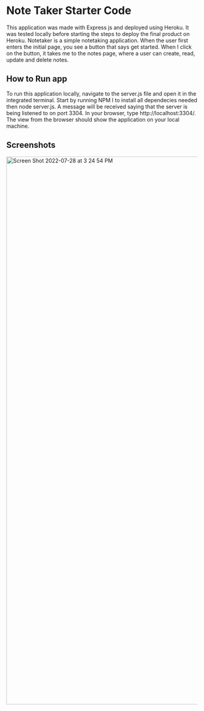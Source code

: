 # Note Taker Starter Code

This application was made with Express js and deployed using Heroku. It was tested locally before starting the steps to deploy the final product on Heroku. Notetaker is a simple notetaking application. When the user first enters the initial page, you see a button that says get started. When I click on the button, it takes me to the notes page, where a user can create, read, update and delete notes. 

## How to Run app

To run this application locally, navigate to the server.js file and open it in the integrated terminal. Start by running NPM I to install all dependecies needed then node server.js. A message will be received saying that the server is being listened to on port 3304. In your browser, type http://localhost:3304/. The view from the browser should show the application on your local machine. 

## Screenshots


<img width="1440" alt="Screen Shot 2022-07-28 at 3 24 54 PM" src="https://user-images.githubusercontent.com/106710271/181647542-1673acd2-296e-4df5-b231-657483c6cc39.png">

